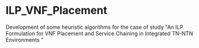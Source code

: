 # ILP_VNF_Placement
Development of some heuristic algorithms for the case of study "An ILP Formulation for VNF Placement and Service Chaining in Integrated TN-NTN Environments "
